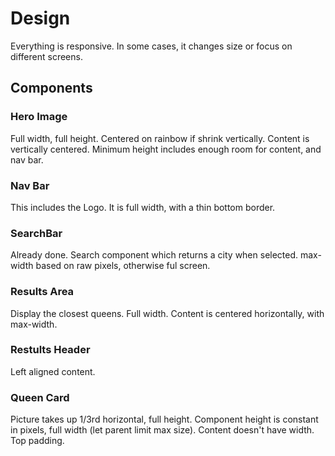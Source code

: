 # Design
Everything is responsive. In some cases, it changes size or focus on different screens.

## Components

### Hero Image
Full width, full height. Centered on rainbow if shrink vertically. Content is vertically centered. Minimum height includes enough room for content, and nav bar.

### Nav Bar
This includes the Logo. It is full width, with a thin bottom border.

### SearchBar
Already done. Search component which returns a city when selected. max-width based on raw pixels, otherwise ful screen.

### Results Area
Display the closest queens. Full width. Content is centered horizontally, with max-width.

### Restults Header
Left aligned content.

### Queen Card
Picture takes up 1/3rd horizontal, full height. Component height is constant in pixels, full width (let parent limit max size). Content doesn't have width. Top padding.

